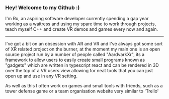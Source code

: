 ### Hey! Welcome to my Github :)

I'm Ro, an aspiring software developer currently spending a gap year working as a waitress and using my spare time to work through projects, teach myself C++ and create VR demos and games every now and again.

---

I've got a bit on an obsession with AR and VR and I've always got some sort of XR related project on the burner, at the moment my main one is an open source project run by a number of people called "AardvarkXr", its a framework to allow users to easily create small programs known as "gadgets" which are written in typescript react and can be rendered in 3D over the top of a VR users view allowing for neat tools that you can just open up and use in any VR setting.

As well as this I often work on games and small tools with friends, such as a tower defense game or a team organisation website very similar to 'Trello'
